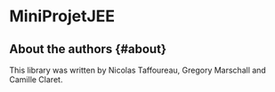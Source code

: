 # MiniProjetJEE


About the authors                                                  {#about}
-----------------

This library was written by Nicolas Taffoureau, Gregory Marschall and Camille Claret.
